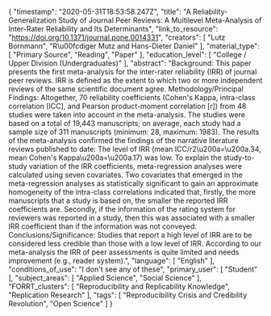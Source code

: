 {
    "timestamp": "2020-05-31T18:53:58.247Z",
    "title": "A Reliability-Generalization Study of Journal Peer Reviews: A Multilevel Meta-Analysis of Inter-Rater Reliability and Its Determinants",
    "link_to_resource": "https://doi.org/10.1371/journal.pone.0014331",
    "creators": [
        "Lutz Bornmann",
        "R\u00fcdiger Mutz and Hans-Dieter Daniel"
    ],
    "material_type": [
        "Primary Source",
        "Reading",
        "Paper"
    ],
    "education_level": [
        "College / Upper Division (Undergraduates)"
    ],
    "abstract": "Background: This paper presents the first meta-analysis for the inter-rater reliability (IRR) of journal peer reviews. IRR is defined as the extent to which two or more independent reviews of the same scientific document agree. Methodology/Principal Findings: Altogether, 70 reliability coefficients (Cohen's Kappa, intra-class correlation [ICC], and Pearson product-moment correlation [r]) from 48 studies were taken into account in the meta-analysis. The studies were based on a total of 19,443 manuscripts; on average, each study had a sample size of 311 manuscripts (minimum: 28, maximum: 1983). The results of the meta-analysis confirmed the findings of the narrative literature reviews published to date: The level of IRR (mean ICC/r2\u200a=\u200a.34, mean Cohen's Kappa\u200a=\u200a.17) was low. To explain the study-to-study variation of the IRR coefficients, meta-regression analyses were calculated using seven covariates. Two covariates that emerged in the meta-regression analyses as statistically significant to gain an approximate homogeneity of the intra-class correlations indicated that, firstly, the more manuscripts that a study is based on, the smaller the reported IRR coefficients are. Secondly, if the information of the rating system for reviewers was reported in a study, then this was associated with a smaller IRR coefficient than if the information was not conveyed. Conclusions/Significance: Studies that report a high level of IRR are to be considered less credible than those with a low level of IRR. According to our meta-analysis the IRR of peer assessments is quite limited and needs improvement (e.g., reader system).",
    "language": [
        "English"
    ],
    "conditions_of_use": "I don't see any of these",
    "primary_user": [
        "Student"
    ],
    "subject_areas": [
        "Applied Science",
        "Social Science"
    ],
    "FORRT_clusters": [
        "Reproducibility and Replicability Knowledge",
        "Replication Research"
    ],
    "tags": [
        "Reproducibility Crisis and Credibility Revolution",
        "Open Science"
    ]
}